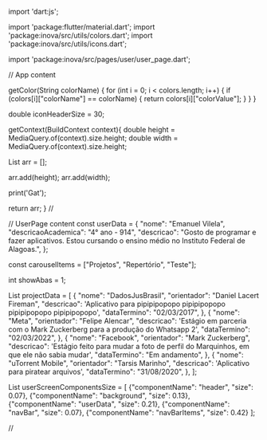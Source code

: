import 'dart:js';

import 'package:flutter/material.dart';
import 'package:inova/src/utils/colors.dart';
import 'package:inova/src/utils/icons.dart';

import 'package:inova/src/pages/user/user_page.dart';

// App content



getColor(String colorName) {
  for (int i = 0; i < colors.length; i++) {
    if (colors[i]["colorName"] == colorName) {
      return colors[i]["colorValue"];
    }
  }
}

double iconHeaderSize = 30;

getContext(BuildContext context){
  double height = MediaQuery.of(context).size.height;
  double width = MediaQuery.of(context).size.height;

  List<double> arr = [];

  arr.add(height);
  arr.add(width);

  print('Gat');

  return arr;
}
//

// UserPage content
const userData = {
  "nome": "Emanuel Vilela",
  "descricaoAcademica": "4° ano - 914",
  "descricao":
      "Gosto de programar e fazer aplicativos. Estou cursando o ensino médio no Instituto Federal de Alagoas.",
};

const carouselItems = ["Projetos", "Repertório", "Teste"];

int showAbas = 1;

List projectData = [
  {
    "nome": "DadosJusBrasil",
    "orientador": "Daniel Lacert Fireman",
    "descricao":
        'Aplicativo para pipipipopopo pipipipopopo pipipipopopo pipipipopopo',
    "dataTermino": "02/03/2017",
  },
  {
    "nome": "Meta",
    "orientador": "Felipe Alencar",
    "descricao":
        'Estágio em parceria com o Mark Zuckerberg para a produção do Whatsapp 2',
    "dataTermino": "02/03/2022",
  },
  {
    "nome": "Facebook",
    "orientador": "Mark Zuckerberg",
    "descricao":
        'Estágio feito para mudar a foto de perfil do Marquinhos, em que ele não sabia mudar',
    "dataTermino": "Em andamento",
  },
  {
    "nome": "uTorrent Mobile",
    "orientador": "Tarsis Marinho",
    "descricao": 'Aplicativo para piratear arquivos',
    "dataTermino": "31/08/2020",
  },
];

List userScreenComponentsSize = [
  {"componentName": "header", "size": 0.07},
  {"componentName": "background", "size": 0.13},
  {"componentName": "userData", "size": 0.21},
  {"componentName": "navBar", "size": 0.07},
  {"componentName": "navBarItems", "size": 0.42}
];

//
